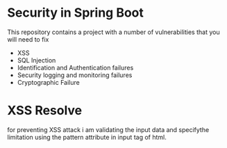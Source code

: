 # Security in Spring Boot
This repository contains a project with a number of vulnerabilities that you will need to fix

- XSS
- SQL Injection
- Identification and Authentication failures
- Security logging and monitoring failures
- Cryptographic Failure

# XSS Resolve
for preventing XSS attack i am validating the input data and specifythe limitation using the pattern attribute in input tag of html.